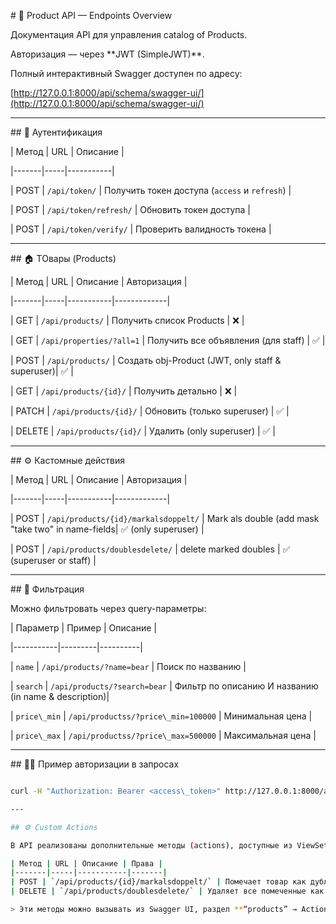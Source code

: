 \# 📘 Product API — Endpoints Overview



Документация API для управления catalog of Products.  

Авторизация — через \*\*JWT (SimpleJWT)\*\*.  

Полный интерактивный Swagger доступен по адресу:  

\[http://127.0.0.1:8000/api/schema/swagger-ui/](http://127.0.0.1:8000/api/schema/swagger-ui/)



---



\## 🔐 Аутентификация



| Метод | URL | Описание |

|-------|-----|-----------|

| POST | `/api/token/` | Получить токен доступа (`access` и `refresh`) |

| POST | `/api/token/refresh/` | Обновить токен доступа |

| POST | `/api/token/verify/` | Проверить валидность токена |



---



\## 🏠 ТОвары (Products)



| Метод | URL | Описание | Авторизация |

|-------|-----|-----------|-------------|

| GET | `/api/products/` | Получить список Products | ❌ |

| GET | `/api/properties/?all=1` | Получить все объявления (для staff) | ✅ |

| POST | `/api/products/` | Создать obj-Product (JWT, only staff & superuser)| ✅ |

| GET | `/api/products/{id}/` | Получить детально | ❌ |

| PATCH | `/api/products/{id}/` | Обновить (только superuser) | ✅ |

| DELETE | `/api/products/{id}/` | Удалить (only superuser) | ✅ |



---



\## ⚙️ Кастомные действия



| Метод | URL | Описание | Авторизация |

|-------|-----|-----------|-------------|

| POST | `/api/products/{id}/markalsdoppelt/` | Mark als double (add mask "take two" in name-fields| ✅ (only superuser) |

| POST | `/api/products/doublesdelete/` | delete marked doubles | ✅ (superuser or staff) |



---



\## 🔎 Фильтрация



Можно фильтровать через query-параметры:



| Параметр | Пример | Описание |

|-----------|---------|----------|

| `name` | `/api/products/?name=bear` | Поиск по названию |

| `search` | `/api/products/?search=bear` | Фильтр по описанию И названию (in name & description)|

| `price\_min` | `/api/productss/?price\_min=100000` | Минимальная цена |

| `price\_max` | `/api/productss/?price\_max=500000` | Максимальная цена |




---



\## 🧑‍💻 Пример авторизации в запросах



```bash

curl -H "Authorization: Bearer <access\_token>" http://127.0.0.1:8000/api/properties/

---

## ⚙️ Custom Actions

В API реализованы дополнительные методы (actions), доступные из ViewSet:

| Метод | URL | Описание | Права |
|-------|-----|-----------|-------|
| POST | `/api/products/{id}/markalsdoppelt/` | Помечает товар как дубль (добавляет “take two” в название) | Только superuser |
| DELETE | `/api/products/doublesdelete/` | Удаляет все помеченные как дубль объекты | Staff или superuser |

> Эти методы можно вызывать из Swagger UI, раздел **“products” → Actions**.

